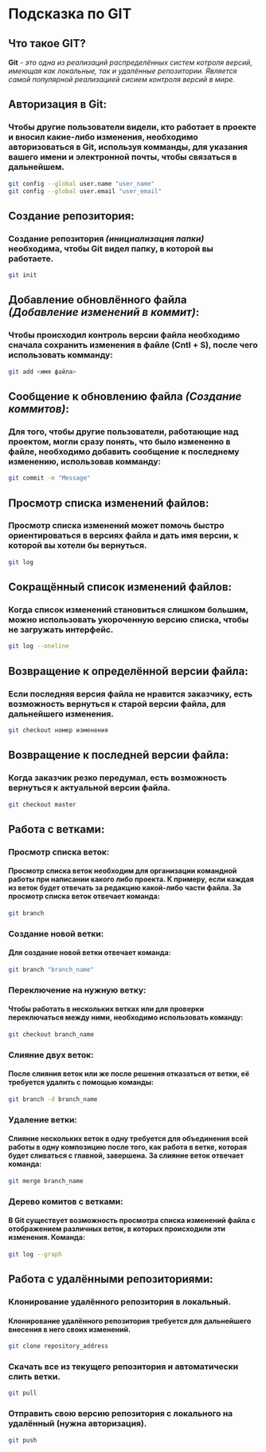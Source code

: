 # Подсказка по GIT

## Что такое GIT?
**Git** *- это одна из реализаций распределённых систем котроля версий, имеющая как локальные, так и удалённые репозитории. Является самой популярной реализацией сисием контроля версий в мире.*

## Авторизация в Git:
### Чтобы другие пользователи видели, кто работает в проекте и вносил какие-либо изменения, необходимо авторизоваться в Git, используя комманды, для указания вашего имени и электронной почты, чтобы связаться в дальнейшем.
```sh
git config --global user.name "user_name"
git config --global user.email "user_email"
```

## Создание репозитория:
### Создание репозитория *(инициализация папки)* необходима, чтобы Git видел папку, в которой вы работаете.
```sh
git init
```

## Добавление обновлённого файла *(Добавление изменений в коммит)*:
### Чтобы происходил контроль версии файла необходимо сначала сохранить изменения в файле (Cntl + S), после чего использовать комманду:
```sh
git add <имя файла>
```

## Сообщение к обновлению файла *(Создание коммитов)*:
### Для того, чтобы другие пользователи, работающие над проектом, могли сразу понять, что было измененно в файле, необходимо добавить сообщение к последнему изменению, использовав комманду:
```sh
git commit -m "Message"
```

## Просмотр списка изменений файлов:
### Просмотр списка изменений может помочь быстро ориентироваться в версиях файла и дать имя версии, к которой вы хотели бы вернуться.
```sh
git log
```

## Сокращённый список изменений файлов:
### Когда список изменений становиться слишком большим, можно использовать укороченную версию списка, чтобы не загружать интерфейс.
```sh
git log --oneline
```

## Возвращение к определённой версии файла:
### Если последняя версия файла не нравится заказчику, есть возможность вернуться к старой версии файла, для дальнейшего изменения.
```sh
git checkout номер изменения
```

## Возвращение к последней версии файла:
### Когда заказчик резко передумал, есть возможность вернуться к актуальной версии файла.
```sh
git checkout master
```

## Работа с ветками:

### Просмотр списка веток:

#### Просмотр списка веток необходим для организации командной работы при написании какого либо проекта. К примеру, если каждая из веток будет отвечать за редакцию какой-либо части файла. За просмотр списка веток отвечает команда:
```sh
git branch
```

### Создание новой ветки:

#### Для создание новой ветки отвечает команда:
```sh
git branch "branch_name"
```

### Переключение на нужную ветку:

#### Чтобы работать в нескольких ветках или для проверки переключаться между ними, необходимо использовать команду: 
```sh
git checkout branch_name
```

### Слияние двух веток:

#### После слияния веток или же после решения отказаться от ветки, её требуется удалить с помощью команды:
```sh
git branch -d branch_name
```

### Удаление ветки:

#### Слияние нескольких веток в одну требуется для объединения всей работы в одну композицию после того, как работа в ветке, которая будет сливаться с главной, завершена. За слияние веток отвечает команда:

```sh
git merge branch_name
```

### Дерево комитов с ветками:

#### В Git существует возможность просмотра списка изменений файла с отображением различных веток, в которых происходили эти изменения. Команда:
```sh
git log --graph
```

## Работа с удалёнными репозиториями:

### Клонирование удалённого репозитория в локальный.

#### Клонирование удалённого репозитория требуется для дальнейшего внесения в него своих изменений.
```sh
git clone repository_address
```

### Скачать все из текущего репозитория и автоматически слить ветки.
```sh
git pull
```

### Отправить свою версию репозитория с локального на удалённый (нужна авторизация).
```sh
git push
```

